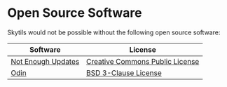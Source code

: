# Open Source Software

Skytils would not be possible without the following open source software:

| Software                                                             | License                                                                            |
|----------------------------------------------------------------------|------------------------------------------------------------------------------------|
| [Not Enough Updates](https://github.com/Moulberry/NotEnoughUpdates/) | [Creative Commons Public License](https://creativecommons.org/licenses/by-nc/3.0/) |
| [Odin](https://github.com/odtheking/Odin)               | [BSD 3-Clause License](https://github.com/odtheking/Odin/blob/main/LICENSE) |



